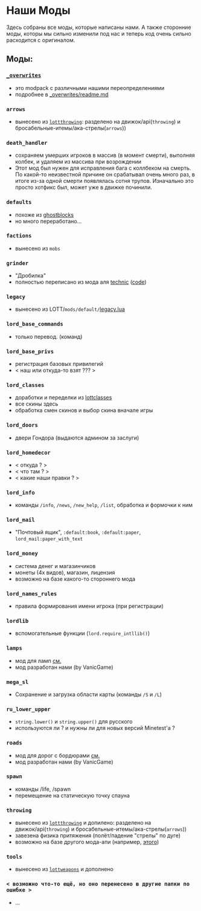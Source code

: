 Наши Моды
=========

Здесь собраны все моды, которые написаны нами. А также сторонние моды, которы мы сильно изменили
под нас и теперь код очень сильно расходится с оригиналом.



Моды:
-----

### [`_overwrites`](_overwrites/readme.md)
 - это modpack с различными нашими переопределениями
 - подробнее в [_overwrites/readme.md](_overwrites/readme.md)

### `arrows`
 - вынесено из [`lottthrowing`]((https://github.com/minetest-LOTR/Lord-of-the-Test/tree/master/mods/lottthrowing)): разделено на движок/api(`throwing`) и бросабельные-итемы/ака-стрелы(`arrows`))

### `death_handler`
 - сохраняем умерших игроков в массив (в момент смерти), выполняя колбек, и удаляем из массива при возрождении
 - Этот мод был нужен для исправления бага с коллбеком на смерть.
   По какой-то неизвестной причине он срабатывал очень много раз, в итоге из-за одной смерти появлялась сотня трупов.
   Изначально это просто хотфикс был, может уже в движке починили.

### `defaults`
 - похоже из [ghostblocks](https://github.com/pchickn/ghostblocks)
 - но много переработано...

### `factions`
 - вынесено из `mobs`

### `grinder`
 - "Дробилка"
 - полностью переписано из мода аля [technic](https://content.minetest.net/packages/RealBadAngel/technic/)
   ([code](https://github.com/minetest-mods/technic))

### `legacy`
 - вынесено из LOTT/`mods/default/`[legacy.lua](https://github.com/minetest-LOTR/Lord-of-the-Test/blob/master/mods/default/legacy.lua)

### `lord_base_commands`
 - только перевод. (команд)

### `lord_base_privs`
 - регистрация базовых привилегий
 - < наш или откуда-то взят ??? >

### `lord_classes`
 - доработки и переделки из [lottclasses](https://github.com/minetest-LOTR/Lord-of-the-Test/tree/master/mods/lottclasses)
 - все скины здесь
 - обработка смен скинов и выбор скина вначале игры

### `lord_doors`
 - двери Гондора (выдаются админом за заслуги)

### `lord_homedecor`
 - < откуда ? >
 - < что там ? >
 - < какие наши правки ? >

### `lord_info`
 - команды `/info`, `/news`, `/new_help`, `/list`, обработка и формочки к ним

### `lord_mail`
 - "Почтовый ящик", `:default:book`, `:default:paper`, `lord_mail:paper_with_text`

### `lord_money`
 - система денег и магазинчиков
 - монеты (4х видов), магазин, лицензия
 - возможно на базе какого-то стороннего мода

### `lord_names_rules`
 - правила формирования имени игрока (при регистрации)

### `lordlib`
 - вспомогательные функции (`lord.require_intllib()`)

### `lamps`
 - мод для ламп [см.](https://github.com/lord-server/lord/pull/465)
 - мод разработан нами (by VanicGame)

### `mega_sl`
 - Сохранение и загрузка области карты (команды `/S` и `/L`)

### `ru_lower_upper`
 - `string.lower()` и `string.upper()` для русского
 - используются ли ? и нужны ли для новых версий Minetest'а ?

### `roads`
 - мод для дорог с бордюрами [см.](https://github.com/lord-server/lord/pull/381)
 - мод разработан нами (by VanicGame)

### `spawn`
 - команды /life, /spawn
 - перемещение на статическую точку спауна

### `throwing`
 - вынесено из [`lottthrowing`](https://github.com/minetest-LOTR/Lord-of-the-Test/tree/master/mods/lottthrowing) и допилено: разделено на движок/api(`throwing`) и бросабельные-итемы/ака-стрелы(`arrows`))
 - завезена физика притяжения (полёт/падение "стрелы" по дуге)
 - возможно на базе другого мода-апи (например, [этого](https://github.com/minetest-mods/throwing))

### `tools`
 - вынесено из [`lottweapons`](https://github.com/minetest-LOTR/Lord-of-the-Test/tree/master/mods/lottweapons) и дополнено

### `< возможно что-то ещё, но оно перенесено в другие папки по ошибке >`
 - ...
